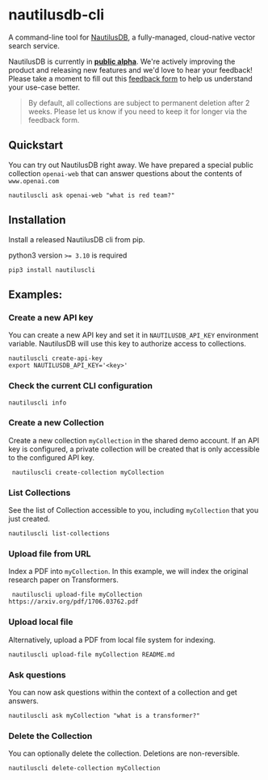 # nautilusdb-cli

A command-line tool for [NautilusDB](http://nautilusdb.com), a fully-managed, 
cloud-native vector search service.

NautilusDB is currently in <ins>**public alpha**</ins>. We're actively improving 
the product and releasing new features and we'd love to hear your feedback! 
Please take a moment to fill out this [feedback form](https://forms.gle/pif6Vx2LqPjW5v4w5) to help us understand your use-case better.

> By default, all collections are subject to permanent deletion after 2 weeks. Please let us know if you need to keep it for longer via the feedback form.


## Quickstart
You can try out NautilusDB right away. We have prepared a special public 
collection ```openai-web``` that can answer questions about the contents of ```www.openai.com``` 

```shell
nautiluscli ask openai-web "what is red team?"
 ```
## Installation
Install a released NautilusDB cli from pip.

python3 version ```>= 3.10``` is required

```shell
pip3 install nautiluscli
```

## Examples:

### Create a new API key
You can create a new API key and set it in ```NAUTILUSDB_API_KEY``` 
environment variable. NautilusDB will use this key to authorize access to 
collections.
```shell
nautiluscli create-api-key
export NAUTILUSDB_API_KEY='<key>'
```

### Check the current CLI configuration
```shell
nautiluscli info
```

### Create a new Collection 
Create a new collection ```myCollection``` in the shared demo account. If an 
API key is configured, a private collection will be created that is only accessible to the configured API key.
```shell
 nautiluscli create-collection myCollection
```

### List Collections
See the list of Collection accessible to you, including ```myCollection``` 
that you just created.
```shell
nautiluscli list-collections
```

### Upload file from URL
Index a PDF into ```myCollection```. In this example, we will index the original research paper on Transformers.
```shell
 nautiluscli upload-file myCollection https://arxiv.org/pdf/1706.03762.pdf
```

### Upload local file
Alternatively, upload a PDF from local file system for indexing.
```shell
nautiluscli upload-file myCollection README.md
```

### Ask questions 
You can now ask questions within the context of a collection and get answers. 
```shell
nautiluscli ask myCollection "what is a transformer?"
```

### Delete the Collection
You can optionally delete the collection. Deletions are non-reversible. 
```shell
nautiluscli delete-collection myCollection
```
